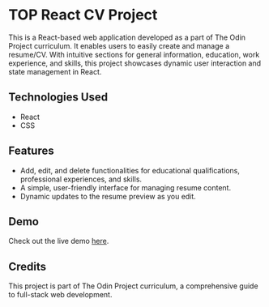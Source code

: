 # TOP React CV Project

This is a React-based web application developed as a part of The Odin Project curriculum. It enables users to easily create and manage a resume/CV. With intuitive sections for general information, education, work experience, and skills, this project showcases dynamic user interaction and state management in React.

## Technologies Used
- React
- CSS

## Features
- Add, edit, and delete functionalities for educational qualifications, professional experiences, and skills.
- A simple, user-friendly interface for managing resume content.
- Dynamic updates to the resume preview as you edit.

## Demo
Check out the live demo [here](https://odin-react-cv-rust.vercel.app/).

## Credits
This project is part of The Odin Project curriculum, a comprehensive guide to full-stack web development.
